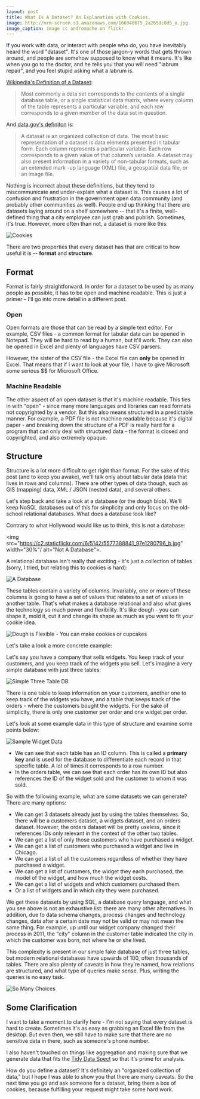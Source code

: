 ```yaml
---
layout: post
title: What Is A Dataset? An Explanation with Cookies.
image: http://mrm-screen.s3.amazonaws.com/166940675_2a265dc8d5_o.jpg
image_caption: image cc andromache on flickr.
---
```


If you work with data, or interact with people who do, you have inevitably heard the word "dataset".  It's one of those jargon-y words that gets thrown around, and people are somehow supposed to know what it means. It's like when you go to the doctor, and he tells you that you will need "labrum repair", and you feel stupid asking what a labrum is.  

[Wikipedia's Definition of a Dataset](https://en.wikipedia.org/wiki/Data_set):
> Most commonly a data set corresponds to the contents of a single 
> database table, or a single statistical data matrix, where every column 
> of the table represents a particular variable, and each row corresponds 
> to a given member of the data set in question.

And [data.gov's definiton](http://www.data.gov/glossary) is:
> A dataset is an organized collection of data. The most basic 
> representation of a dataset is data elements presented in tabular form. 
> Each column represents a particular variable. Each row corresponds to a 
> given value of that column’s variable. A dataset may also present 
> information in a variety of non-tabular formats, such as an extended mark
> -up language (XML) file, a geospatial data file, or an image file.


Nothing is incorrect about these definitions, but they tend to miscommunicate and under-explain what a dataset is. This causes a lot of confusion and frustration in the government open data community (and probably other communities as well). People end up thinking that there are datasets laying around on a shelf somewhere -- that it's a finite, well-defined thing that a city employee can just grab and publish.  Sometimes, it's true.  However, more often than not, a dataset is more like this:

![Cookies](http://take.ms/AZ3WU)

There are two properties that every dataset has that are critical to how useful it is -- **format** and **structure**.  

## Format
Format is fairly straightforward.  In order for a dataset to be used by as many people as possible, it has to be open and machine readable. This is just a primer - I'll go into more detail in a different post. 

### Open
Open formats are those that can be read by a simple text editor.  For example, CSV files - a common format for tabular data can be opened in Notepad.  They will be hard to read by a human, but it'll work. They can also be opened in Excel and plenty of languages have CSV parsers.  

However, the sister of the CSV file - the Excel file can **only** be opened in Excel.  That means that if I want to look at your file, I have to give Microsoft some serious $$ for Microsoft Office.   

### Machine Readable
The other aspect of an open dataset is that it's machine readable.  This ties in with "open" - since many more languages and libraries can read formats not copyrighted by a vendor.  But this also means structured in a predictable manner.  For example, a PDF file is not machine readable because it's digital paper - and breaking down the structure of a PDF is really hard for a program that can only deal with structured data - the format is closed and copyrighted, and also extremely opaque.

## Structure
Structure is a lot more difficult to get right than format. For the sake of this post (and to keep you awake), we'll talk only about tabular data (data that lives in rows and columns).  There are other types of data though, such as GIS (mapping) data, XML / JSON (nested data), and several others.  

Let's step back and take a look at a database (or the dough blob).   We'll keep NoSQL databases out of this for simplicity and only focus on the old-school relational databases.  What does a database look like?

Contrary to what Hollywood would like us to think, this is not a database:

<img src="https://c2.staticflickr.com/6/5142/5577388841_97e1280796_b.jpg" width="30%"/ alt="Not A Database">.  

A relational database isn't really that exciting - it's just a collection of tables (sorry, I tried, but relating this to cookies is hard):

![A Database](http://take.ms/MkaCS)

These tables contain a variety of columns. Invariably, one or more of these columns is going to have a set of values that relates to a set of values in another table.  That's what makes a database relational and also what gives the technology so much power and flexibility.  It's like dough - you can shape it, mold it, cut it and change its shape as much as you want to fit your cookie idea.  

![Dough is Flexible - You can make cookies or cupcakes](http://take.ms/9eaVo)

Let's take a look a more concrete example:  

Let's say you have a company that sells widgets.  You keep track of your customers, and you keep track of the widgets you sell.  Let's imagine a very simple database with just three tables:

![Simple Three Table DB](http://take.ms/y0Nyv)

There is one table to keep information on your customers, another one to keep track of the widgets you have, and a table that keeps track of the orders - where the customers bought the widgets. For the sake of simplicity, there is only one customer per order and one widget per order.  

Let's look at some example data in this type of structure and examine some points below: 

![Sample Widget Data](http://take.ms/OdQsB)

* We can see that each table has an ID column. This is called a **primary key** and is used for the database to differentiate each record in that specific table.  A lot of times it corresponds to a row number.
* In the orders table, we can see that each order has its own ID but also references the ID of the widget sold and the customer to whom it was sold.  

So with the following example, what are some datasets we can generate?  There are many options:

* We can get 3 datasets already just by using the tables themselves. So, there will be a customers dataset, a widgets dataset, and an orders dataset. However, the orders dataset will be pretty useless, since it references IDs only relevant in the context of the other two tables.  
* We can get a list of only those customers who have purchased a widget.  
* We can get a list of customers who purchased a widget and live in Chicago.  
* We can get a list of all the customers regardless of whether they have purchased a widget.  
* We can get a list of customers, the widget they each purchased, the model of the widget, and how much the widget costs.  
* We can get a list of widgets and which customers purchased them.  
* Or a list of widgets and in which city they were purchased.

We get these datasets by using SQL, a database query language, and what you see above is not an exhaustive list: there are many other alternatives.  In addition, due to data schema changes, process changes and technology changes, data after a certain date may not be valid or may not mean the same thing.  For example, up until our widget company changed their process in 2011, the "city" column in the customer table indicated the city in which the customer was born, not where he or she lived.  

This complexity is present in our simple fake database of just three tables, but modern relational databases have upwards of 100, often thousands of tables. There are also plenty of caveats in how they're named, how relations are structured, and what type of queries make sense. Plus, writing the queries is no easy task. 

![So Many Choices](http://take.ms/XDzwb) 

## Some Clarification
I want to take a moment to clarify here - I'm not saying that every dataset is hard to create.  Sometimes it's as easy as grabbing an Excel file from the desktop.  But even then, we still have to make sure that there are no sensitive data in there, such as someone's phone number.  

I also haven't touched on things like aggregation and making sure that we generate data that fits the [Tidy Data Spect](http://vita.had.co.nz/papers/tidy-data.pdf) so that it's prime for analysis.

How do you define a dataset?  It's definitely an "organized collection of data," but I hope I was able to show you that there are many caveats.  So the next time you go and ask someone for a dataset, bring them a box of cookies, because fulfilling your request might take some hard work. 








